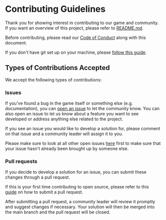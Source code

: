 # Contributing Guidelines

Thank you for showing interest in contributing to our game and community. If you want an overview of this project, please refer to [README.md](https://github.com/jvondermarck/website-dinosaur-exploder/blob/main/README.md).

Before contributing, please read our
[Code of Conduct](https://github.com/jvondermarck/website-dinosaur-exploder/blob/main/CODE_OF_CONDUCT.md) along with this document.

If you don't have git set up on your machine, please [follow this guide](https://docs.github.com/en/get-started/quickstart/set-up-git).

## Types of Contributions Accepted

We accept the following types of contributions:

### Issues

If you've found a bug in the game itself or something else (e.g. documentation), you can [open an issue](https://github.com/jvondermarck/website-dinosaur-exploder/issues/new/choose) to let the community know.
You can also open an issue to let us know about a feature you want to see developed or address anything else related to the project.

If you see an issue you would like to develop a solution for, please comment on that issue and a community leader will assign it to you.

Please make sure to look at all other open issues [here](https://github.com/jvondermarck/website-dinosaur-exploder/issues) first to make sure that your issue
hasn't already been brought up by someone else.

### Pull requests

If you decide to develop a solution for an issue, you can submit these changes through a pull request.

If this is your first time contributing to open source, please refer to this [guide](https://github.com/firstcontributions/first-contributions)
on how to submit a pull request.

After submitting a pull request, a community leader will review it promptly and suggest changes if necessary. Your solution will then be merged into
the main branch and the pull request will be closed.
